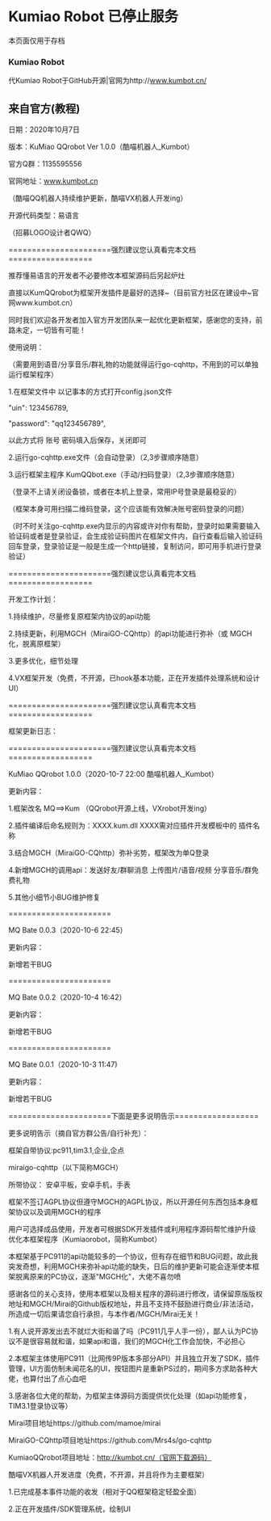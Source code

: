 # Kumiao Robot 已停止服务
本页面仅用于存档

### Kumiao Robot

代Kumiao Robot于GitHub开源|官网为http://www.kumbot.cn/

## 来自官方(教程)

日期：2020年10月7日

版本：KuMiao QQrobot Ver 1.0.0（酷喵机器人_Kumbot）

官方Q群：1135595556

官网地址：www.kumbot.cn

（酷喵QQ机器人持续维护更新，酷喵VX机器人开发ing）

开源代码类型：易语言

（招募LOGO设计者QWQ）

======================强烈建议您认真看完本文档==================



推荐懂易语言的开发者不必要修改本框架源码后另起炉灶

直接以KumQQrobot为框架开发插件是最好的选择~（目前官方社区在建设中~官网www.kumbot.cn）

同时我们欢迎各开发者加入官方开发团队来一起优化更新框架，感谢您的支持，前路未定，一切皆有可能！



使用说明：

（需要用到语音/分享音乐/群礼物的功能就得运行go-cqhttp，不用到的可以单独运行框架程序）

1.在框架文件中 以记事本的方式打开config.json文件

"uin": 123456789,

"password": "qq123456789",

以此方式将 账号 密码填入后保存，关闭即可

2.运行go-cqhttp.exe文件（会自动登录）（2,3步骤顺序随意）

3.运行框架主程序 KumQQbot.exe（手动/扫码登录）（2,3步骤顺序随意）



（登录不上请关闭设备锁，或者在本机上登录，常用IP号登录是最稳妥的）

（框架本身可用扫描二维码登录，这个应该能有效解决账号密码登录的问题）

（时不时关注go-cqhttp.exe内显示的内容或许对你有帮助，登录时如果需要输入验证码或者是登录验证，会生成验证码图片在框架文件内，自行查看后输入验证码回车登录，登录验证是一般是生成一个http链接，复制访问，即可用手机进行登录验证）


======================强烈建议您认真看完本文档==================

开发工作计划：

1.持续维护，尽量修复原框架内协议的api功能

2.持续更新，利用MGCH（MiraiGO-CQhttp）的api功能进行弥补（或 MGCH化，脱离原框架）

3.更多优化，细节处理

4.VX框架开发（免费，不开源，已hook基本功能，正在开发插件处理系统和设计UI）



======================强烈建议您认真看完本文档==================

框架更新日志：

======================强烈建议您认真看完本文档==================

KuMiao QQrobot 1.0.0（2020-10-7 22:00 酷喵机器人_Kumbot）

更新内容：



1.框架改名 MQ==>Kum （QQrobot开源上线，VXrobot开发ing）

2.插件编译后命名规则为：XXXX.kum.dll    XXXX需对应插件开发模板中的 插件名称

3.结合MGCH（MiraiGO-CQhttp）弥补劣势，框架改为单Q登录

4.新增MGCH的调用api：发送好友/群聊消息 上传图片/语音/视频  分享音乐/群免费礼物

5.其他小细节小BUG维护修复

======================

MQ Bate 0.0.3（2020-10-6 22:45）

更新内容：



新增若干BUG

======================

MQ Bate 0.0.2（2020-10-4 16:42）

更新内容：



新增若干BUG

======================

MQ Bate 0.0.1（2020-10-3 11:47)

更新内容：


新增若干BUG


======================下面是更多说明告示==================





更多说明告示（摘自官方群公告/自行补充）：

框架自带协议:pc911,tim3.1,企业,企点

miraigo-cqhttp（以下简称MGCH）

所带协议： 安卓平板，安卓手机，手表

框架不签订AGPL协议但遵守MGCH的AGPL协议，所以开源任何东西包括本身框架协议以及调用MGCH的程序

用户可选择成品使用，开发者可根据SDK开发插件或利用程序源码帮忙维护升级优化本框架程序（Kumiaorobot，简称Kumbot）

本框架基于PC911的api功能较多的一个协议，但有存在细节和BUG问题，故此我突发奇想，利用MGCH来弥补api功能的缺失，日后的维护更新可能会逐渐使本框架脱离原来的PC协议，逐渐"MGCH化"，大佬不喜勿喷

感谢各位的关心支持，使用本框架以及相关程序的源码进行修改，请保留原版版权地址和MGCH/Mirai的Github版权地址，并且不支持不鼓励进行商业/非法活动，所造成一切后果请您自行承担，与本作者/MGCH/Mirai无关！



1.有人说开源发出去不就烂大街和谐了吗（PC911几乎人手一份），鄙人认为PC协议不是很容易就和谐，如果api和谐，我们的MGCH化工作会加快，不必担心

2.本框架主体使用PC911（比网传9P版本多部分API）并且独立开发了SDK，插件管理，UI方面仿制未闻花名的UI，按钮图片是重新PS过的，期间多方求助各种大佬，也算付出了点心血吧

3.感谢各位大佬的帮助，为框架主体源码方面提供优化处理（如api功能修复，TIM3.1登录协议等）



Mirai项目地址https://github.com/mamoe/mirai

MiraiGO-CQhttp项目地址https://github.com/Mrs4s/go-cqhttp

KumiaoQQrobot项目地址：http://kumbot.cn/（官网下载源码）




酷喵VX机器人开发进度（免费，不开源，并且将作为主要框架）

1.已完成基本事件功能的收发（相对于QQ框架稳定轻盈全面）

2.正在开发插件/SDK管理系统，绘制UI
